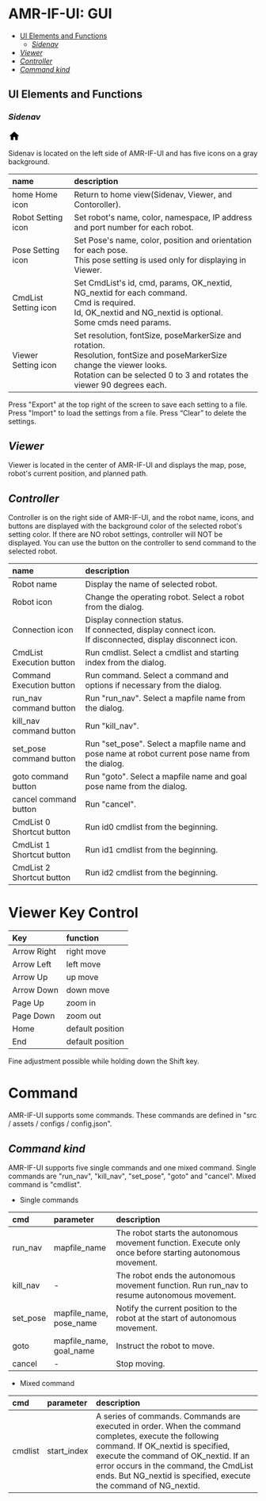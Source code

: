 # AMR-IF-UI: GUI
<!-- TOC -->

- [UI Elements and Functions](#ui-elements-and-functions)
    - [*Sidenav*](#sidenav)
- [*Viewer*](#viewer)
- [*Controller*](#controller)
- [*Command kind*](#command-kind)

<!-- /TOC -->
## UI Elements and Functions

### *Sidenav*

<svg xmlns="http://www.w3.org/2000/svg" height="24px" viewBox="0 0 24 24" width="24px" fill="#000000"><path d="M0 0h24v24H0z" fill="none"/><path d="M10 20v-6h4v6h5v-8h3L12 3 2 12h3v8z"/></svg>

Sidenav is located on the left side of AMR-IF-UI and has five icons on a
gray background.

| name | description |
|:---|:---|
| <span class="material-icons">home</span> Home icon | Return to home view(Sidenav, Viewer, and Contoroller). |
| Robot Setting icon | Set robot's name, color, namespace, IP address and port number for each robot. |
| Pose Setting icon | Set Pose's name, color, position and orientation for each pose. <br>This pose setting is used only for displaying in Viewer. |
| CmdList Setting icon | Set CmdList's id, cmd, params, OK_nextid, NG_nextid for each command. <br>Cmd is required. <br>Id, OK_nextid and NG_nextid is optional. <br>Some cmds need params. |
| Viewer Setting icon | Set resolution, fontSize, poseMarkerSize and rotation. <br>Resolution, fontSize and poseMarkerSize change the viewer looks. <br> Rotation can be selected 0 to 3 and rotates the viewer 90 degrees each. |

Press "Export" at the top right of the screen to save each setting to a file. Press "Import" to load the settings from a file. Press “Clear” to delete the settings.


## *Viewer*

Viewer is located in the center of AMR-IF-UI and displays the map, pose, robot's current position, and planned path.


## *Controller*

Controller is on the right side of AMR-IF-UI, and the robot name, icons, and buttons are displayed with the background color of the selected robot's setting color. If there are NO robot settings, controller will NOT be displayed. You can use the button on the controller to send command to the selected robot.

| name | description |
|:---|:---|
| Robot name | Display the name of selected robot. |
| Robot icon | Change the operating robot. Select a robot from the dialog. |
| Connection icon | Display connection status. <br>If connected, display connect icon. <br>If disconnected, display disconnect icon.  |
| CmdList Execution button | Run cmdlist. Select a cmdlist and starting index from the dialog. |
| Command Execution button | Run command. Select a command and options if necessary from the dialog. |
| run_nav command button | Run "run_nav". Select a mapfile name from the dialog.  |
| kill_nav command button | Run "kill_nav". |
| set_pose command button | Run "set_pose". Select a mapfile name and pose name at robot current pose name from the dialog. |
| goto command button | Run "goto". Select a mapfile name and goal pose name from the dialog. |
| cancel command button | Run "cancel". |
| CmdList 0 Shortcut button | Run id0 cmdlist from the beginning. |
| CmdList 1 Shortcut button | Run id1 cmdlist from the beginning. |
| CmdList 2 Shortcut button | Run id2 cmdlist from the beginning. |


# Viewer Key Control

| Key | function |
|:---|:---|
| Arrow Right | right move |
| Arrow Left | left move |
| Arrow Up | up move |
| Arrow Down | down move |
| Page Up | zoom in|
| Page Down | zoom out |
| Home | default position |
| End | default position |

Fine adjustment possible while holding down the Shift key.


# Command

AMR-IF-UI supports some commands. These commands are defined in "src / assets / configs / config.json".


## *Command kind*

AMR-IF-UI supports five single commands and one mixed command. Single commands are "run_nav", "kill_nav", "set_pose", "goto" and "cancel". Mixed command is "cmdlist".

* Single commands

| cmd | parameter | description |
|:---|:---|:---|
| run_nav | mapfile_name | The robot starts the autonomous movement function. Execute only once before starting autonomous movement. |
| kill_nav | - | The robot ends the autonomous movement function. Run run_nav to resume autonomous movement. |
| set_pose | mapfile_name, <br>pose_name | Notify the current position to the robot at the start of autonomous movement. |
| goto | mapfile_name, <br>goal_name | Instruct the robot to move. |
| cancel | - | Stop moving. |

* Mixed command

| cmd | parameter | description |
|:---|:---|:---|
| cmdlist | start_index | A series of commands. Commands are executed in order. When the command completes, execute the following command. If OK_nextid is specified, execute the command of OK_nextid. If an error occurs in the command, the CmdList ends. But NG_nextid is specified, execute the command of NG_nextid. |
